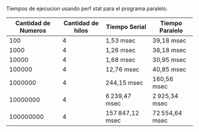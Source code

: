 Tiempos de ejecucion usando perf stat para el programa paralelo.

| Cantidad de Numeros | Cantidad de hilos | Tiempo Serial   | Tiempo Paralelo |
|---------------------|-------------------|-----------------|-----------------|
| 100                 | 4                 | 1,53 msec       | 39,18 msec      |
| 1000                | 4                 | 1,26 msec       | 36,18 msec      |
| 10000               | 4                 | 1,68 msec       | 30,95 msec      |
| 100000              | 4                 | 12,76 msec      | 40,85 msec      |
| 1000000             | 4                 | 244,15 msec     | 160,56 msec     |
| 10000000            | 4                 | 6 239,47 msec   | 2 925,34 msec   |
| 100000000           | 4                 | 157 847,12 msec | 72 554,64 msec  |